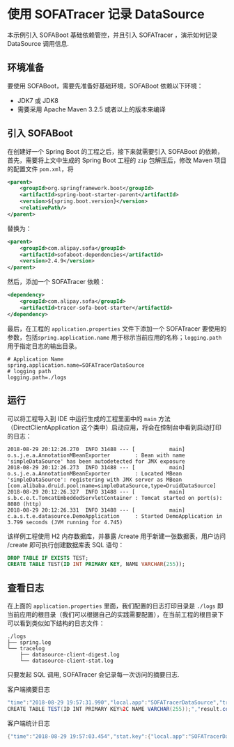 # 使用 SOFATracer 记录 DataSource

本示例引入 SOFABoot 基础依赖管控，并且引入 SOFATracer ，演示如何记录 DataSource 调用信息.

## 环境准备

要使用 SOFABoot，需要先准备好基础环境，SOFABoot 依赖以下环境：
- JDK7 或 JDK8
- 需要采用 Apache Maven 3.2.5 或者以上的版本来编译

## 引入 SOFABoot

在创建好一个 Spring Boot 的工程之后，接下来就需要引入 SOFABoot 的依赖，首先，需要将上文中生成的 Spring Boot 工程的 `zip` 包解压后，修改 Maven 项目的配置文件 `pom.xml`，将

```xml
<parent>
    <groupId>org.springframework.boot</groupId>
    <artifactId>spring-boot-starter-parent</artifactId>
    <version>${spring.boot.version}</version>
    <relativePath/>
</parent>
```

替换为：

```xml
<parent>
    <groupId>com.alipay.sofa</groupId>
    <artifactId>sofaboot-dependencies</artifactId>
    <version>2.4.9</version>
</parent>
```

然后，添加一个 SOFATracer 依赖：

```xml
<dependency>
    <groupId>com.alipay.sofa</groupId>
    <artifactId>tracer-sofa-boot-starter</artifactId>
</dependency>
```

最后，在工程的 `application.properties` 文件下添加一个 SOFATracer 要使用的参数，包括`spring.application.name` 用于标示当前应用的名称；`logging.path` 用于指定日志的输出目录。

```
# Application Name
spring.application.name=SOFATracerDataSource
# logging path
logging.path=./logs
```

## 运行

可以将工程导入到 IDE 中运行生成的工程里面中的 `main` 方法（DirectClientApplication 这个类中）启动应用，将会在控制台中看到启动打印的日志：

```
2018-08-29 20:12:26.270  INFO 31488 --- [           main] o.s.j.e.a.AnnotationMBeanExporter        : Bean with name 'simpleDataSource' has been autodetected for JMX exposure
2018-08-29 20:12:26.273  INFO 31488 --- [           main] o.s.j.e.a.AnnotationMBeanExporter        : Located MBean 'simpleDataSource': registering with JMX server as MBean [com.alibaba.druid.pool:name=simpleDataSource,type=DruidDataSource]
2018-08-29 20:12:26.327  INFO 31488 --- [           main] s.b.c.e.t.TomcatEmbeddedServletContainer : Tomcat started on port(s): 8080 (http)
2018-08-29 20:12:26.331  INFO 31488 --- [           main] c.a.s.t.e.datasource.DemoApplication     : Started DemoApplication in 3.799 seconds (JVM running for 4.745)
```

该样例工程使用 H2 内存数据库，并暴露 /create 用于新建一张数据表，用户访问 /create 即可执行创建数据库表 SQL 语句：
```sql
DROP TABLE IF EXISTS TEST;
CREATE TABLE TEST(ID INT PRIMARY KEY, NAME VARCHAR(255));
```


## 查看日志

在上面的 `application.properties` 里面，我们配置的日志打印目录是 `./logs` 即当前应用的根目录（我们可以根据自己的实践需要配置），在当前工程的根目录下可以看到类似如下结构的日志文件：

```
./logs
├── spring.log
└── tracelog
    ├── datasource-client-digest.log
    └── datasource-client-stat.log

```

只要发起 SQL 调用, SOFATracer 会记录每一次访问的摘要日志.

客户端摘要日志

```java
"time":"2018-08-29 19:57:31.990","local.app":"SOFATracerDataSource","traceId":"0a0fe8691535543846625100130768","spanId":"0.1","database.name":"h2DataSource","sql":"DROP TABLE IF EXISTS TEST;
CREATE TABLE TEST(ID INT PRIMARY KEY%2C NAME VARCHAR(255));","result.code":"success","total.time":"2114ms","connection.establish.span":"242ms","db.execute.cost":"1866ms","database.type":"MYSQL","database.endpoint":"jdbc:h2:~/test:-1","current.thread.name":"http-nio-8080-exec-1","baggage":""}
```

客户端统计日志

```java
{"time":"2018-08-29 19:57:03.454","stat.key":{"local.app":"SOFATracerDataSource","database.name":"h2DataSource"},"count":1,"total.cost.milliseconds":262,"success":"true","load.test":"F"}
```
